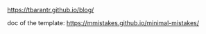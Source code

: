 https://tbarantr.github.io/blog/

doc of the template: https://mmistakes.github.io/minimal-mistakes/

